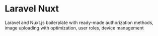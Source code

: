 # Laravel Nuxt

Laravel and Nuxt.js boilerplate with ready-made authorization methods, image uploading with optimization, user roles, device management